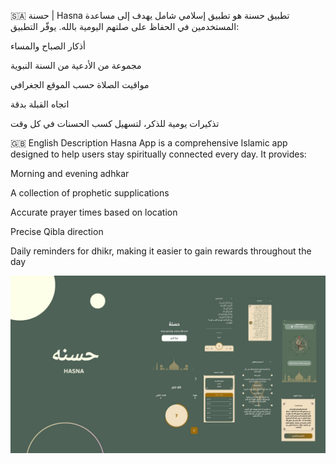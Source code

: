 
🇸🇦 حسنة | Hasna
تطبيق حسنة هو تطبيق إسلامي شامل يهدف إلى مساعدة المستخدمين في الحفاظ على صلتهم اليومية بالله.
يوفّر التطبيق:

أذكار الصباح والمساء

مجموعة من الأدعية من السنة النبوية

مواقيت الصلاة حسب الموقع الجغرافي

اتجاه القبلة بدقة

تذكيرات يومية للذكر، لتسهيل كسب الحسنات في كل وقت

🇬🇧 English Description
Hasna App is a comprehensive Islamic app designed to help users stay spiritually connected every day.
It provides:

Morning and evening adhkar

A collection of prophetic supplications

Accurate prayer times based on location

Precise Qibla direction

Daily reminders for dhikr, making it easier to gain rewards throughout the day


![EZSMART](assets/images/EZSMART.jpg)

